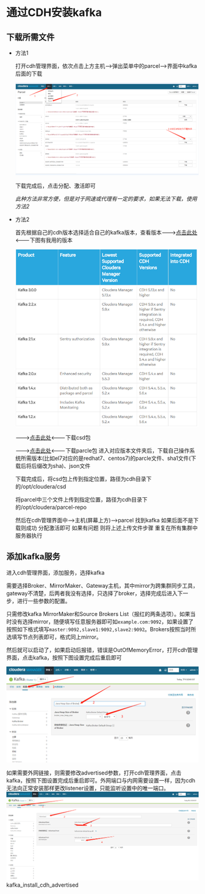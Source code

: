 # 通过CDH安装kafka
## 下载所需文件
- 方法1

    打开cdh管理界面，依次点击上方主机-->弹出菜单中的parcel-->界面中kafka后面的下载

    ![parcel下载流程](/res/kafka_install_cdh.png)

    下载完成后，点击分配、激活即可

    *此种方法非常方便，但是对于网速或代理有一定的要求，如果无法下载，使用方法2*

- 方法2

    首先根据自己的cdh版本选择适合自己的kafka版本，查看版本--->[点击此处](https://www.cloudera.com/documentation/enterprise/release-notes/topics/rn_consolidated_pcm.html#pcm_kafka)<---下图有我用的版本

    ![cdh对应的kafka版本](/res/kafka_install_cdh_version.png)

    --->[点击此处](http://archive.cloudera.com/csds/kafka/)<---下载csd包
    
    --->[点击此处](http://archive.cloudera.com/kafka/parcels/)<---下载parcle包 进入对应版本文件夹后，下载自己操作系统所需版本(比如el7对应的是redhat7、centos7)的parcle文件、sha1文件(下载后将后缀改为sha)、json文件  
    
    下载完成后，将csd包上传到指定位置，路径为cdh目录下的/opt/cloudera/csd

    将parcel中三个文件上传到指定位置，路径为cdh目录下的/opt/cloudera/parcel-repo

    然后在cdh管理界面中-->主机(屏幕上方)-->parcel 找到kafka 如果后面不是下载则成功 分配激活即可 如果有问题 则将上述上传文件步骤 重复在所有集群中服务器执行

## 添加kafka服务

进入cdh管理界面，添加服务，选择kafka

需要选择Broker、MirrorMaker、Gateway主机，其中mirror为跨集群同步工具，gateway不清楚，后两者我没有选择，只选择了broker，选择完成后进入下一步，进行一些参数的配置。

只需修改kafka MirrorMaker和Source Brokers List（报红的两条选项）。如果当时没有选择mirror，随便填写任意服务器即可如`example.com:9092`，如果设置了按照如下格式填写`master:9092,slave1:9092,slave2:9092`。Brokers按照当时所选填写节点列表即可，格式同上mirror。

然后就可以启动了，如果启动后报错，错误是OutOfMemoryError，打开cdh管理界面，点击kafka，按照下图设置完成后重启即可

![OutOfMemoryError解决方法](/res/kafka_install_cdh_outofmemoryerror.png)

如果需要外网链接，则需要修改advertised参数，打开cdh管理界面，点击kafka，按照下图设置完成后重启即可。外网端口与内网需要设置一样，因为cdh无法向正常安装那样更改listener设置，只能监听设置中的唯一端口。
![外网链接解决方法](/res/kafka_install_cdh_advertised.png)
kafka_install_cdh_advertised
